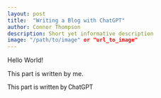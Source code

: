 ```yaml
---
layout: post
title:  "Writing a Blog with ChatGPT"
author: Connor Thompson
description: Short yet informative description
image: "/path/to/image" or "url_to_image"
---
```


Hello World!

This part is written by me.

<span style="font-family:Roboto"> This part is written by ChatGPT <span>